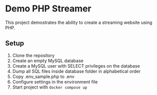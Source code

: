 # Demo PHP Streamer

This project demostrates the ability to create a streaming website using PHP.

## Setup
1. Clone the repository
2. Create an empty MySQL database
3. Create a MySQL user with SELECT privileges on the database
4. Dump all SQL files inside database folder in alphabetical order
5. Copy .env_sample.php to .env
6. Configure settings in the environment file
7. Start project with `docker compose up`
